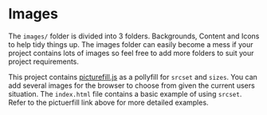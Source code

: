 # Images

The `images/` folder is divided into 3 folders. Backgrounds, Content and Icons to help tidy things up. The images folder can easily become a mess if your project contains lots of images so feel free to add more folders to suit your project requirements. 

This project contains [picturefill.js](http://scottjehl.github.io/picturefill/) as a pollyfill for `srcset` and `sizes`. You can add several images for the browser to choose from given the current users situation. The `index.html` file contains a basic example of using `srcset`. Refer to the pictuerfill link above for more detailed examples.